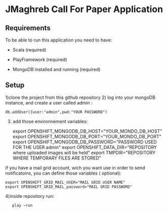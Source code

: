 JMaghreb Call For Paper Application
===================================
Requirements
------------
To be able to run this application you need to have:

* Scala  (required)

* PlayFramework  (required)

* MongoDB installed and running (required)

Setup
-----
1)clone the project from this github repository
2) log into your mongoDB instance, and create a user called admin :

    db.addUser({user:"admin",pwd:"YOUR PASSWORD")
    
3) add those environnement variables:

    export OPENSHIFT_MONGODB_DB_HOST="YOUR_MONDO_DB_HOST"
    export OPENSHIFT_MONGODB_DB_PORT="YOUR_MONDO_DB_PORT"
    export OPENSHIFT_MONGODB_DB_PASSWORD="PASSWORD USED FOR THE USER admin"
	export OPENSHIFT_DATA_DIR="REPOSITORY where uploaded images will be held"
	export TMPDIR="REPOSITORY WHERE TEMPORARY FILES ARE STORED"
    
if you have a mail grid account, wich you want use in order to send notificatoins, you can  define those variables ( optional):

    export OPENSHIFT_GRID_MAIL_USER="MAIL GRID USER NAME"
    export OPENSHIFT_GRID_MAIL_password="MAIL GRID PASSWORD"
    
4)inside repository run:

       play ~run



